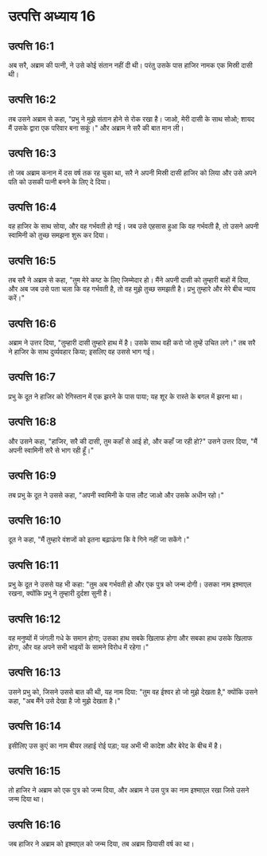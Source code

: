 # उत्पत्ति अध्याय 16

## उत्पत्ति 16:1
अब सरै, अब्राम की पत्नी, ने उसे कोई संतान नहीं दी थी। परंतु उसके पास हाजिर नामक एक मिस्री दासी थी।

## उत्पत्ति 16:2
तब उसने अब्राम से कहा, "प्रभु ने मुझे संतान होने से रोक रखा है। जाओ, मेरी दासी के साथ सोओ; शायद मैं उसके द्वारा एक परिवार बना सकूं।" और अब्राम ने सरै की बात मान ली।

## उत्पत्ति 16:3
तो जब अब्राम कनान में दस वर्ष तक रह चुका था, सरै ने अपनी मिस्री दासी हाजिर को लिया और उसे अपने पति को उसकी पत्नी बनने के लिए दे दिया।

## उत्पत्ति 16:4
वह हाजिर के साथ सोया, और वह गर्भवती हो गई। जब उसे एहसास हुआ कि वह गर्भवती है, तो उसने अपनी स्वामिनी को तुच्छ समझना शुरू कर दिया।

## उत्पत्ति 16:5
तब सरै ने अब्राम से कहा, "तुम मेरे कष्ट के लिए जिम्मेदार हो। मैंने अपनी दासी को तुम्हारी बाहों में दिया, और अब जब उसे पता चला कि वह गर्भवती है, तो वह मुझे तुच्छ समझती है। प्रभु तुम्हारे और मेरे बीच न्याय करें।"

## उत्पत्ति 16:6
अब्राम ने उत्तर दिया, "तुम्हारी दासी तुम्हारे हाथ में है। उसके साथ वही करो जो तुम्हें उचित लगे।" तब सरै ने हाजिर के साथ दुर्व्यवहार किया; इसलिए वह उससे भाग गई।

## उत्पत्ति 16:7
प्रभु के दूत ने हाजिर को रेगिस्तान में एक झरने के पास पाया; यह शूर के रास्ते के बगल में झरना था।

## उत्पत्ति 16:8
और उसने कहा, "हाजिर, सरै की दासी, तुम कहाँ से आई हो, और कहाँ जा रही हो?" उसने उत्तर दिया, "मैं अपनी स्वामिनी सरै से भाग रही हूँ।"

## उत्पत्ति 16:9
तब प्रभु के दूत ने उससे कहा, "अपनी स्वामिनी के पास लौट जाओ और उसके अधीन रहो।"

## उत्पत्ति 16:10
दूत ने कहा, "मैं तुम्हारे वंशजों को इतना बढ़ाऊंगा कि वे गिने नहीं जा सकेंगे।"

## उत्पत्ति 16:11
प्रभु के दूत ने उससे यह भी कहा: "तुम अब गर्भवती हो और एक पुत्र को जन्म दोगी। उसका नाम इश्माएल रखना, क्योंकि प्रभु ने तुम्हारी दुर्दशा सुनी है।

## उत्पत्ति 16:12
वह मनुष्यों में जंगली गधे के समान होगा; उसका हाथ सबके खिलाफ होगा और सबका हाथ उसके खिलाफ होगा, और वह अपने सभी भाइयों के सामने विरोध में रहेगा।"

## उत्पत्ति 16:13
उसने प्रभु को, जिसने उससे बात की थी, यह नाम दिया: "तुम वह ईश्वर हो जो मुझे देखता है," क्योंकि उसने कहा, "अब मैंने उसे देखा है जो मुझे देखता है।"

## उत्पत्ति 16:14
इसीलिए उस कुएं का नाम बीयर लहाई रोई पड़ा; यह अभी भी कादेश और बेरेद के बीच में है।

## उत्पत्ति 16:15
तो हाजिर ने अब्राम को एक पुत्र को जन्म दिया, और अब्राम ने उस पुत्र का नाम इश्माएल रखा जिसे उसने जन्म दिया था।

## उत्पत्ति 16:16
जब हाजिर ने अब्राम को इश्माएल को जन्म दिया, तब अब्राम छियासी वर्ष का था।
